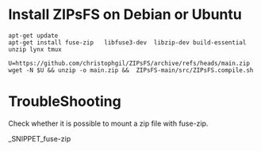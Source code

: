 # Install ZIPsFS on Debian or Ubuntu

    apt-get update
    apt-get install fuse-zip   libfuse3-dev  libzip-dev build-essential unzip lynx tmux

    U=https://github.com/christophgil/ZIPsFS/archive/refs/heads/main.zip
    wget -N $U && unzip -o main.zip &&  ZIPsFS-main/src/ZIPsFS.compile.sh

# TroubleShooting


Check whether it is possible to mount a zip file with fuse-zip.

_SNIPPET_fuse-zip

